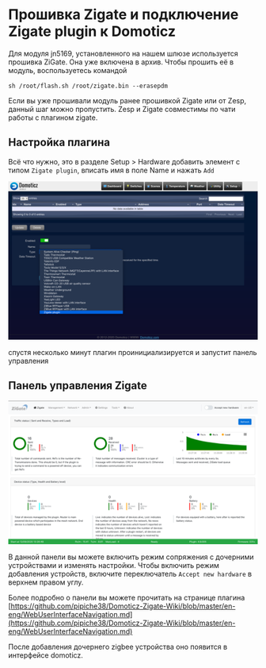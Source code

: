 # Прошивка Zigate и подключение Zigate plugin к Domoticz

Для модуля jn5169, установленного на нашем шлюзе используется прошивка ZiGate.
Она уже включена в архив. Чтобы прошить её в модуль, воспользуетесь командой

```shell script
sh /root/flash.sh /root/zigate.bin --erasepdm
```

Если вы уже прошивали модуль ранее прошивкой Zigate или от Zesp, данный шаг 
можно пропустить. Zesp и Zigate совместимы по чати работы с плагином zigate.

## Настройка плагина

Всё что нужно, это в разделе Setup > Hardware добавить элемент с типом
`Zigate plugin`, вписать имя в поле Name и нажать `Add`

![Добавление Zigate plugin](images/zigate_plugin.png)

спустя несколько минут плагин проинициализируется и запустит панель управления


## Панель управления Zigate

![Панель управления](images/zigate_dashboard.png)

В данной панели вы можете включить режим сопряжения с дочерними устройствами и 
изменять настройки. 
Чтобы включить режим добавления устройств, включите переключатель 
`Accept new hardware` в верхнем правом углу.


Более подробно о панели вы можете прочитать на странице плагина
[https://github.com/pipiche38/Domoticz-Zigate-Wiki/blob/master/en-eng/WebUserInterfaceNavigation.md](https://github.com/pipiche38/Domoticz-Zigate-Wiki/blob/master/en-eng/WebUserInterfaceNavigation.md)

После добавления дочернего zigbee устройства оно появится в интерфейсе domoticz.
